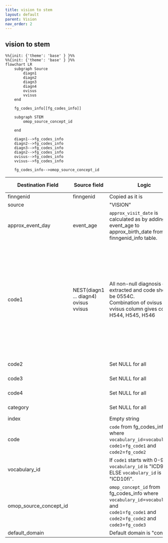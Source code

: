 ```yaml
---
title: vision to stem
layout: default
parent: Vision
nav_order: 2
---
```


## vision to stem

```mermaid
%%{init: {'theme': 'base' } }%%
%%{init: {'theme': 'base' } }%%
flowchart LR
    subgraph Source
        diagn1
        diagn2
        diagn3
        diagn4
        ovisus
        vvisus
    end

    fg_codes_info[[fg_codes_info]]

    subgraph STEM
        omop_source_concept_id

    end

    diagn1-->fg_codes_info
    diagn2-->fg_codes_info
    diagn3-->fg_codes_info
    diagn2-->fg_codes_info
    ovisus-->fg_codes_info
    vvisus-->fg_codes_info

    fg_codes_info-->omop_source_concept_id
```

| Destination Field | Source field | Logic | Comment field |
| --- | --- | --- | --- |
| finngenid | finngenid | Copied as it is | Copied |
| source |  |  "VISION" | Calculated |
| approx_event_day | event_age | `approx_visit_date` is calculated as by adding event_age to approx_birth_date from finngenid_info table. | Calculated |
| code1 | NEST(diagn1 ... diagn4)<br>ovisus<br>vvisus | All non-null diagnosis codes extracted and code should be 0554C.<br>Combination of ovisus and vvisus column gives codes H544, H545, H546  | Copied <br> NOTE: `vision` table is a wide format (one column per diagnose). It is transformed to long format when converted to the `stem` table (one row per not null diagnose)   |
| code2 |  | Set NULL for all | Info not available |
| code3 | | Set NULL for all | Info not available   |
| code4 | | Set NULL for all | Info not available   |
| category |  | Set NULL for all | Info not available |
| index |  | Empty string | Calculated |
| code |  |`code` from fg_codes_info where `vocabulary_id`=`vocabulary_id` `code1`=`fg_code1` and `code2`=`fg_code2` | Calculated|
| vocabulary_id |  |  If `code1` starts with 0-9 then `vocabulary_id` is "ICD9fi". <br> ELSE `vocabulary_id` is "ICD10fi". | Calculated |
| omop_source_concept_id | | `omop_concept_id` from fg_codes_info where<br> `vocabulary_id`=`vocabulary_id` and <br>`code1`=`fg_code1` and<br> `code2`=`fg_code2` and<br> `code3`=`fg_code3` | Calculated|
| default_domain |  | Default domain is "condition" | Calculated |
